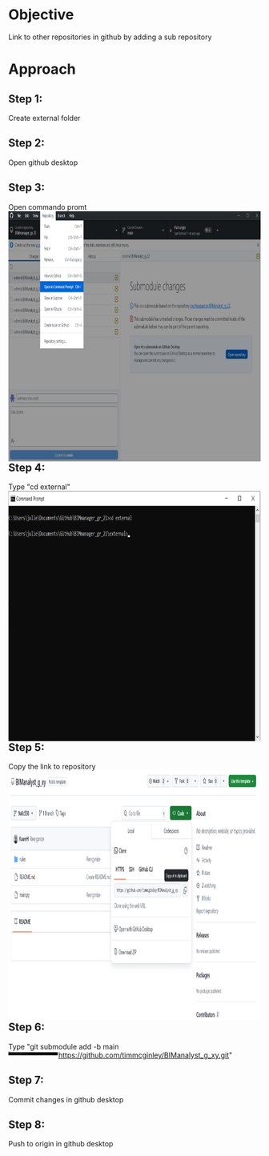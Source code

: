 # Objective
Link to other repositories in github by adding a sub repository

# Approach
## Step 1:
Create external folder

## Step 2:
Open github desktop
## Step 3:
Open commando promt
<img src="/A4/pics/openCommandoPromt.png" style="float: left;height: 500px;width: auto;" />
## Step 4:
Type "cd external"
<img src="/A4/pics/cdExternal.png" style="float: left;height: 500px;width: auto;" />
## Step 5:
Copy the link to repository 
<img src="/A4/pics/copyLinkToSubrepository.png" style="float: left;height: 500px;width: auto;" />
## Step 6:
Type "git submodule add -b main https://github.com/timmcginley/BIManalyst_g_xy.git"
<img src="/A4/pics/addSubmodule.png" style="float: left;height: auto;width: 100px;" />
## Step 7:
Commit changes in github desktop
## Step 8:
Push to origin in github desktop
